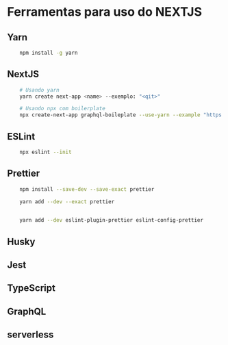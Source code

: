 # Ferramentas para uso do NEXTJS

## Yarn

```bash
	npm install -g yarn
```


## NextJS

```bash
	# Usando yarn
	yarn create next-app <name> --exemplo: "<qit>"

	# Usando npx com boilerplate
	npx create-next-app graphql-boileplate --use-yarn --example "https://github.com/	optydeviocourses/boilerplate"

```

## ESLint

```bash
	npx eslint --init
```

## Prettier

```bash
	npm install --save-dev --save-exact prettier
	
	yarn add --dev --exact prettier


	yarn add --dev eslint-plugin-prettier eslint-config-prettier
```


## Husky

## Jest

## TypeScript

## GraphQL

## serverless
